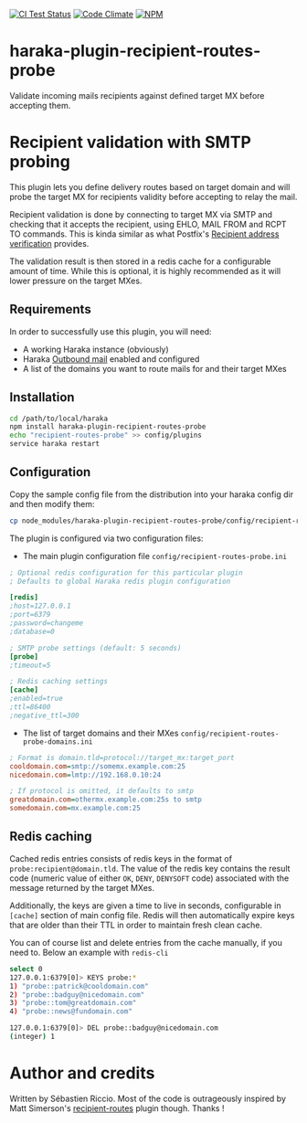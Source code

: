 [![CI Test Status][ci-img]][ci-url]
[![Code Climate][clim-img]][clim-url]
[![NPM][npm-img]][npm-url]

# haraka-plugin-recipient-routes-probe

Validate incoming mails recipients against defined target MX before accepting them. 

# Recipient validation with SMTP probing

This plugin lets you define delivery routes based on target domain and will probe the target MX for recipients validity before accepting to relay the mail.

Recipient validation is done by connecting to target MX via SMTP and checking that it accepts the recipient, using EHLO, MAIL FROM and RCPT TO commands.
This is kinda similar as what Postfix's [Recipient address verification](https://www.postfix.org/ADDRESS_VERIFICATION_README.html#recipient) provides.

The validation result is then stored in a redis cache for a configurable amount of time. While this is optional, it is highly recommended as it will lower pressure on the target MXes.

## Requirements

In order to successfully use this plugin, you will need:

- A working Haraka instance (obviously)
- Haraka [Outbound mail](https://haraka.github.io/core/Outbound) enabled and configured
- A list of the domains you want to route mails for and their target MXes

## Installation

```sh
cd /path/to/local/haraka
npm install haraka-plugin-recipient-routes-probe
echo "recipient-routes-probe" >> config/plugins
service haraka restart
```

## Configuration

Copy the sample config file from the distribution into your haraka config dir and then modify them:

```sh
cp node_modules/haraka-plugin-recipient-routes-probe/config/recipient-routes-prob*.ini config/
```

The plugin is configured via two configuration files:

- The main plugin configuration file `config/recipient-routes-probe.ini`

```ini
; Optional redis configuration for this particular plugin 
; Defaults to global Haraka redis plugin configuration 

[redis]
;host=127.0.0.1
;port=6379
;password=changeme
;database=0

; SMTP probe settings (default: 5 seconds)
[probe]
;timeout=5

; Redis caching settings
[cache]
;enabled=true
;ttl=86400
;negative_ttl=300
```

- The list of target domains and their MXes `config/recipient-routes-probe-domains.ini`

```ini
; Format is domain.tld=protocol://target_mx:target_port
cooldomain.com=smtp://somemx.example.com:25
nicedomain.com=lmtp://192.168.0.10:24

; If protocol is omitted, it defaults to smtp
greatdomain.com=othermx.example.com:25s to smtp
somedomain.com=mx.example.com:25
```

## Redis caching

Cached redis entries consists of redis keys in the format of `probe:recipient@domain.tld`.
The value of the redis key contains the result code (numeric value of either `OK`, `DENY`, `DENYSOFT` code) associated with the message returned by the target MXes.

Additionally, the keys are given a time to live in seconds, configurable in `[cache]` section of main config file.
Redis will then automatically expire keys that are older than their TTL in order to maintain fresh clean cache.

You can of course list and delete entries from the cache manually, if you need to. Below an example with `redis-cli`

```sh
select 0
127.0.0.1:6379[0]> KEYS probe:*
1) "probe::patrick@cooldomain.com"
2) "probe::badguy@nicedomain.com"
3) "probe::tom@greatdomain.com"
4) "probe::news@fundomain.com"

127.0.0.1:6379[0]> DEL probe::badguy@nicedomain.com
(integer) 1
```
# Author and credits

Written by Sébastien Riccio. Most of the code is outrageously inspired by Matt Simerson's [recipient-routes](https://github.com/haraka/haraka-plugin-recipient-routes) plugin though. Thanks ! 

<!-- leave these buried at the bottom of the document -->
[ci-img]: https://github.com/sriccio/haraka-plugin-recipient-routes-probe/actions/workflows/ci.yml/badge.svg
[ci-url]: https://github.com/sriccio/haraka-plugin-recipient-routes-probe/actions/workflows/ci.yml
[clim-img]: https://codeclimate.com/github/sriccio/haraka-plugin-recipient-routes-probe/badges/gpa.svg
[clim-url]: https://codeclimate.com/github/sriccio/haraka-plugin-recipient-routes-probe
[npm-img]: https://nodei.co/npm/haraka-plugin-recipient-routes-probe.png
[npm-url]: https://www.npmjs.com/package/haraka-plugin-recipient-routes-probe
